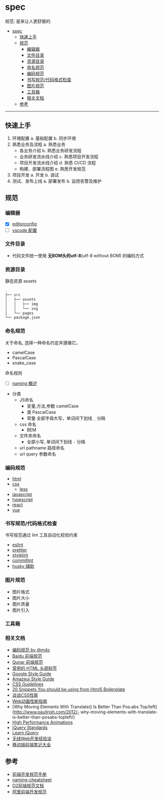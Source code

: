 # spec

规范: 是来让人更舒服的.

- [spec](#spec)
  - [快速上手](#快速上手)
  - [规范](#规范)
    - [编辑器](#编辑器)
    - [文件目录](#文件目录)
    - [资源目录](#资源目录)
    - [命名规范](#命名规范)
    - [编码规范](#编码规范)
    - [书写规范/代码格式检查](#书写规范代码格式检查)
    - [图片规范](#图片规范)
    - [工具箱](#工具箱)
    - [相关文档](#相关文档)
  - [参考](#参考)

---

## 快速上手

1. 环境配置
  a. 基础配置
  b. 同步环境
2. 熟悉业务及流程
  a. 熟悉业务
    - 各业务介绍
  b. 熟悉业务研发流程
    - 业务研发流水线介绍
  c. 熟悉项目开发流程
    - 项目开发流水线介绍
  d. 熟悉 CI/CD 流程
    - 构建、部署流程图
  e. 熟悉开发规范
3. 项目开发
  a. 开发
  b. 调试
4. 测试、发布上线
  a. 部署发布
  b. 监控告警及维护

## 规范

### 编辑器

- [x] [editorconfig](./docs/editor/editorconfig.md)
- [ ] [vscode 配置](./docs/editor/vscode.md)

### 文件目录

- 代码文件统一使用 **无BOM头的utf-8**(utf-8 without BOM) 的编码方式

### 资源目录

静态资源 assets

```bash
.
├── src
│   ├── assets
│   │   ├── img
│   │   └── svg
│   └── pages
└── package.json
```

### 命名规范

关于命名, 选择一种命名约定并遵循它。

- camelCase
- PascalCase
- snake_case

命名规则

- [ ] [naming 概述](./docs/naming/readme.md)
- 分类
  - JS命名
    - 变量,方法,参数 camelCase
    - 类   PascalCase
    - 常量 全部字母大写，单词间下划线 `_` 分隔
  - css 命名
    - BEM
  - 文件夹命名
    - 全部小写, 单词间下划线 `-` 分隔
  - url pathname 路径命名
  - url query 参数命名

### 编码规范

- [html](./docs/coding-style/html/readme.md)
- [css](./docs/coding-style/css/readme.md)
  - [less](./docs/coding-style/css/less.md)
- [javascript](./docs/coding-style/javascript/readme.md)
- [typescript](./docs/coding-style/typescript/readme.md)
- [react](./docs/coding-style/react/readme.md)
- [vue](./docs/coding-style/vue/readme.md)

### 书写规范/代码格式检查

书写规范通过 lint 工具自动化校验约束

- [eslint](./docs/rules/eslint/readme.md)
- [prettier](./docs/rules/prettier/readme.md)
- [stylelint](./docs/rules/stylelint/readme.md)
- [commitlint](./docs/rules/commitlint/readme.md)
- [husky 辅助](./docs/rules/husky/readme.md)

### 图片规范

- 图片格式
- 图片大小
- 图片质量
- 图片引入

### 工具箱

### 相关文档

- [编码规范 by @mdo](http://codeguide.bootcss.com/)
- [Baidu 前端规范](https://github.com/ecomfe/spec)
- [Qunar 前端规范](https://github.com/doyoe/html-css-guide)
- [常用的 HTML 头部标签](https://github.com/yisibl/blog/issues/1)
- [Google Style Guide](http://docs.kissyui.com/1.4/docs/html/tutorials/style-guide/google-js-style.html)
- [Amazeui Style Guide](http://amazeui.org/getting-started/)
- [CSS Guidelines](http://cssguidelin.es/)
- [20 Snippets You should be using from Html5 Boilerplate](http://www.1stwebdesigner.com/snippets-html5-boilerplate/)
- [谈谈CSS性能](http://www.w3.org/2015/Talks/0109-CSSConf-xq/)
- [Web动画性能指南](http://alexorz.github.io/animation-performance-guide/)
- [Why Moving Elements With Translate() Is Better Than Pos:abs Top/left](http://www.paulirish.com/2012/- why-moving-elements-with-translate-is-better-than-posabs-topleft/)
- [High Performance Animations](http://www.html5rocks.com/zh/tutorials/speed/high-performance-animations/)
- [jQuery Standards](http://lab.abhinayrathore.com/jquery-standards/)
- [Learn jQuery](http://learn.jquery.com/about-jquery/)
- [无线Web开发经验谈](http://am-team.github.io/amg/dev-exp-doc.html)
- [移动端前端笔记大全](http://segmentfault.com/a/1190000002581619)

## 参考

- [前端开发规范手册](https://github.com/0xashu/Guide.git)
- [naming-cheatsheet](https://github.com/kettanaito/naming-cheatsheet.git)
- [O2前端规范文档](https://github.com/o2team/guide)
- [阿里前端开发规范](https://w3ctim.com/post/1d821dd8.html)
